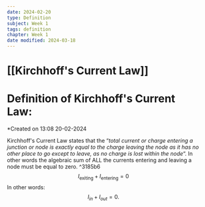 ```yaml
---
date: 2024-02-20
type: Definition
subject: Week 1
tags: definition
chapter: Week 1
date modified: 2024-03-18
---
```


# [[Kirchhoff's Current Law]]

# Definition of Kirchhoff's Current Law:
*Created on 13:08 20-02-2024

Kirchhoff's Current Law states that the “_total current or charge entering a junction or node is exactly equal to the charge leaving the node as it has no other place to go except to leave, as no charge is lost within the node_“. In other words the algebraic sum of ALL the currents entering and leaving a node must be equal to zero. ^3185b6
$$
I_{\text{exiting}}+I_{\text{entering}} =0
$$
In other words:
$$
I_{in}+I_{out}=0.
$$

